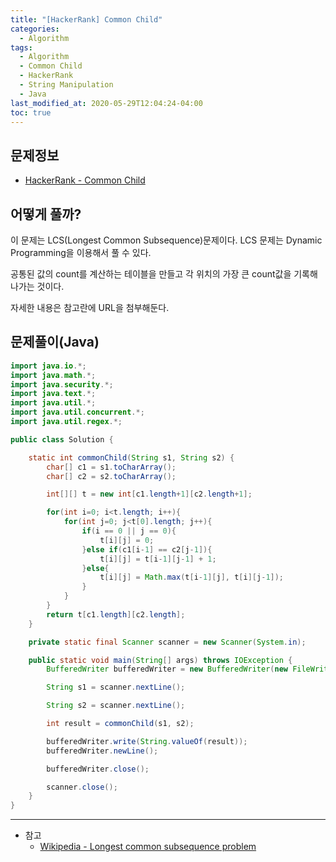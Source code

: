 ```yaml
---
title: "[HackerRank] Common Child"
categories: 
  - Algorithm
tags:
  - Algorithm
  - Common Child
  - HackerRank
  - String Manipulation
  - Java
last_modified_at: 2020-05-29T12:04:24-04:00
toc: true
---
```

문제정보
-
- [HackerRank - Common Child](https://www.hackerrank.com/challenges/common-child/problem)

어떻게 풀까?
-
이 문제는 LCS(Longest Common Subsequence)문제이다. LCS 문제는 Dynamic Programming을 이용해서 풀 수 있다.

공통된 값의 count를 계산하는 테이블을 만들고 각 위치의 가장 큰 count값을 기록해 나가는 것이다.

자세한 내용은 참고란에 URL을 첨부해둔다.
 

문제풀이(Java)
-
~~~java
import java.io.*;
import java.math.*;
import java.security.*;
import java.text.*;
import java.util.*;
import java.util.concurrent.*;
import java.util.regex.*;

public class Solution {

    static int commonChild(String s1, String s2) {
        char[] c1 = s1.toCharArray();
        char[] c2 = s2.toCharArray();

        int[][] t = new int[c1.length+1][c2.length+1];

        for(int i=0; i<t.length; i++){
            for(int j=0; j<t[0].length; j++){
                if(i == 0 || j == 0){
                    t[i][j] = 0;
                }else if(c1[i-1] == c2[j-1]){
                    t[i][j] = t[i-1][j-1] + 1;
                }else{
                    t[i][j] = Math.max(t[i-1][j], t[i][j-1]);
                }
            }
        }
        return t[c1.length][c2.length];
    }

    private static final Scanner scanner = new Scanner(System.in);

    public static void main(String[] args) throws IOException {
        BufferedWriter bufferedWriter = new BufferedWriter(new FileWriter(System.getenv("OUTPUT_PATH")));

        String s1 = scanner.nextLine();

        String s2 = scanner.nextLine();

        int result = commonChild(s1, s2);

        bufferedWriter.write(String.valueOf(result));
        bufferedWriter.newLine();

        bufferedWriter.close();

        scanner.close();
    }
}
~~~

- - -
* 참고
  - [Wikipedia - Longest common subsequence problem](https://en.wikipedia.org/wiki/Longest_common_subsequence_problem)